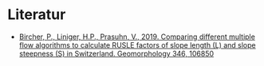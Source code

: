 # Literatur

* [Bircher, P., Liniger, H.P., Prasuhn, V., 2019. Comparing different multiple flow algorithms to calculate RUSLE factors of slope length (L) and slope steepness (S) in Switzerland. Geomorphology 346, 106850](https://github.com/FLFgit/LV_Bodenerosion/blob/main/R-%C3%9Cbung/Bircher-etal2019geomorphology.pdf)


